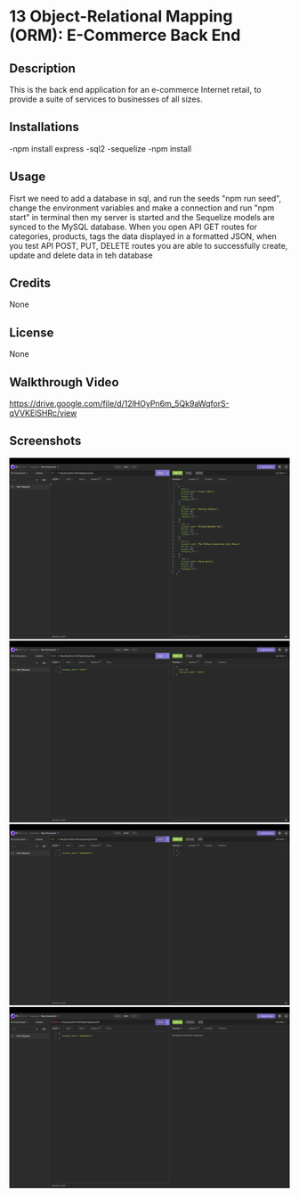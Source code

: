 # 13 Object-Relational Mapping (ORM): E-Commerce Back End

## Description

This is the back end application for an e-commerce  Internet retail, to provide a suite of services to businesses of all sizes.


## Installations
-npm install express
-sql2
-sequelize
-npm install

## Usage 
Fisrt we need to add a database in sql, and run the seeds "npm run seed", change the environment variables and make a connection and run "npm start" in terminal then my server is started and the Sequelize models are synced to the MySQL database. When you open API GET routes for categories, products, tags the data displayed in a formatted JSON, when you test API POST, PUT, DELETE routes you are able to successfully create, update and delete data in teh database

## Credits
None

## License
None


## Walkthrough Video
https://drive.google.com/file/d/12lHOyPn6m_5Qk9aWqforS-qVVKElSHRc/view

## Screenshots
![img](/Assets/Screen%20Shot%202023-01-05%20at%2010.05.38%20PM.png)
![img](/Assets/Screen%20Shot%202023-01-05%20at%2010.13.17%20PM.png)
![img](/Assets/Screen%20Shot%202023-01-05%20at%2010.13.36%20PM.png)
![img](/Assets/Screen%20Shot%202023-01-05%20at%2010.13.44%20PM.png)


